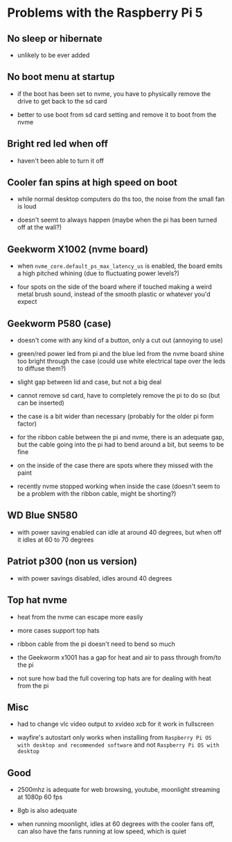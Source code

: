 # Problems with the Raspberry Pi 5

## No sleep or hibernate

* unlikely to be ever added

## No boot menu at startup

* if the boot has been set to nvme, you have to physically remove the drive to get back to the sd card

* better to use boot from sd card setting and remove it to boot from the nvme

## Bright red led when off

* haven't been able to turn it off

## Cooler fan spins at high speed on boot

* while normal desktop computers do ths too, the noise from the small fan is loud

* doesn't seemt to always happen (maybe when the pi has been turned off at the wall?)

## Geekworm X1002 (nvme board)

* when `nvme_core.default_ps_max_latency_us` is enabled, the board emits a high pitched whining (due to fluctuating power levels?)

* four spots on the side of the board where if touched making a weird metal brush sound, instead of the smooth plastic or whatever you'd expect

## Geekworm P580 (case)

* doesn't come with any kind of a button, only a cut out (annoying to use)

* green/red power led from pi and the blue led from the nvme board shine too bright through the case (could use white electrical tape over the leds to diffuse them?)

* slight gap between lid and case, but not a big deal

* cannot remove sd card, have to completely remove the pi to do so (but can be inserted)

* the case is a bit wider than necessary (probably for the older pi form factor)

* for the ribbon cable between the pi and nvme, there is an adequate gap, but the cable going into the pi had to bend around a bit, but seems to be fine

* on the inside of the case there are spots where they missed with the paint

* recently nvme stopped working when inside the case (doesn't seem to be a problem with the ribbon cable, might be shorting?)

## WD Blue SN580

* with power saving enabled can idle at around 40 degrees, but when off it idles at 60 to 70 degrees

## Patriot p300 (non us version)

* with power savings disabled, idles around 40 degrees

## Top hat nvme

* heat from the nvme can escape more easily

* more cases support top hats

* ribbon cable from the pi doesn't need to bend so much

* the Geekworm x1001 has a gap for heat and air to pass through from/to the pi

* not sure how bad the full covering top hats are for dealing with heat from the pi

## Misc

* had to change vlc video output to xvideo xcb for it work in fullscreen

* wayfire's autostart only works when installing from `Raspberry Pi OS with desktop and recommended software` and not `Raspberry Pi OS with desktop`

## Good

* 2500mhz is adequate for web browsing, youtube, moonlight streaming at 1080p 60 fps

* 8gb is also adequate

* when running moonlight, idles at 60 degrees with the cooler fans off, can also have the fans running at low speed, which is quiet
